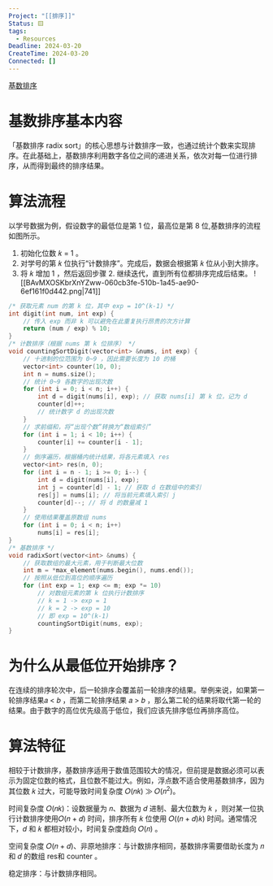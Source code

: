 ```yaml
---
Project: "[[排序]]"
Status: 🟨
tags:
  - Resources
Deadline: 2024-03-20
CreateTime: 2024-03-20
Connected: []
---
```

[基数排序](https://www.bilibili.com/video/BV1zF411G7AU/?spm_id_from=333.337.search-card.all.click&vd_source=8b450300cfa6415cb0312754cf65ba30)
# 基数排序基本内容
「基数排序 radix sort」的核心思想与计数排序一致，也通过统计个数来实现排序。在此基础上，基数排序利用数字各位之间的递进关系，依次对每一位进行排序，从而得到最终的排序结果。

# 算法流程
以学号数据为例，假设数字的最低位是第 1 位，最高位是第 8 位,基数排序的流程如图所示。
1. 初始化位数 𝑘 = 1 。
2. 对学号的第 𝑘 位执行“计数排序”。完成后，数据会根据第 𝑘 位从小到大排序。
3. 将 𝑘 增加 1 ，然后返回步骤 2. 继续迭代，直到所有位都排序完成后结束。
![[BAvMXOSKbrXnYZww-060cb3fe-510b-1a45-ae90-6ef161f0d442.png|741]]
```cpp
/* 获取元素 num 的第 k 位，其中 exp = 10^(k-1) */
int digit(int num, int exp) {
	// 传入 exp 而非 k 可以避免在此重复执行昂贵的次方计算
	return (num / exp) % 10;
}
/* 计数排序（根据 nums 第 k 位排序） */
void countingSortDigit(vector<int> &nums, int exp) {
	// 十进制的位范围为 0~9 ，因此需要长度为 10 的桶
	vector<int> counter(10, 0);
	int n = nums.size();
	// 统计 0~9 各数字的出现次数
	for (int i = 0; i < n; i++) {
		int d = digit(nums[i], exp); // 获取 nums[i] 第 k 位，记为 d
		counter[d]++;
		// 统计数字 d 的出现次数
	}
	// 求前缀和，将“出现个数”转换为“数组索引”
	for (int i = 1; i < 10; i++) {
		counter[i] += counter[i - 1];
	}
	// 倒序遍历，根据桶内统计结果，将各元素填入 res
	vector<int> res(n, 0);
	for (int i = n - 1; i >= 0; i--) {
		int d = digit(nums[i], exp);
		int j = counter[d] - 1; // 获取 d 在数组中的索引 
		res[j] = nums[i]; // 将当前元素填入索引 j
		counter[d]--; // 将 d 的数量减 1
	}
	// 使用结果覆盖原数组 nums
	for (int i = 0; i < n; i++)
		nums[i] = res[i];
}
/* 基数排序 */
void radixSort(vector<int> &nums) {
	// 获取数组的最大元素，用于判断最大位数
	int m = *max_element(nums.begin(), nums.end());
	// 按照从低位到高位的顺序遍历
	for (int exp = 1; exp <= m; exp *= 10)
		// 对数组元素的第 k 位执行计数排序
		// k = 1 -> exp = 1
		// k = 2 -> exp = 10
		// 即 exp = 10^(k-1)
		countingSortDigit(nums, exp);
}

```

# 为什么从最低位开始排序？
在连续的排序轮次中，后一轮排序会覆盖前一轮排序的结果。举例来说，如果第一轮排序结果𝑎 < 𝑏 ，而第二轮排序结果 𝑎 > 𝑏 ，那么第二轮的结果将取代第一轮的结果。由于数字的高位优先级高于低位，我们应该先排序低位再排序高位。

# 算法特征
相较于计数排序，基数排序适用于数值范围较大的情况，但前提是数据必须可以表示为固定位数的格式，且位数不能过大。例如，浮点数不适合使用基数排序，因为其位数 𝑘 过大，可能导致时间复杂度 𝑂(𝑛𝑘) ≫ 𝑂(𝑛<sup>2</sup>)。

时间复杂度 𝑂(𝑛𝑘)：设数据量为 𝑛、数据为 𝑑 进制、最大位数为 𝑘 ，则对某一位执行计数排序使用𝑂(𝑛 + 𝑑) 时间，排序所有 𝑘 位使用 𝑂((𝑛 + 𝑑)𝑘) 时间。通常情况下，𝑑 和 𝑘 都相对较小，时间复杂度趋向 𝑂(𝑛) 。

空间复杂度 𝑂(𝑛 + 𝑑)、非原地排序：与计数排序相同，基数排序需要借助长度为 𝑛 和 𝑑 的数组 res和 counter 。

稳定排序：与计数排序相同。